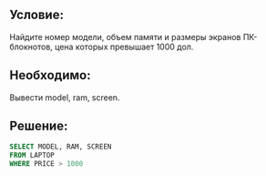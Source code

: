 ## Условие:
Найдите номер модели, объем памяти и размеры экранов ПК-блокнотов, цена которых превышает 1000 дол.
## Необходимо:
Вывести model, ram, screen.

## Решение:
```sql
SELECT MODEL, RAM, SCREEN
FROM LAPTOP
WHERE PRICE > 1000
```
